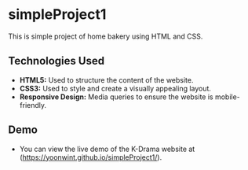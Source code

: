 # simpleProject1
This is simple project of home bakery using HTML and CSS.
  
## Technologies Used
- **HTML5:** Used to structure the content of the website.
- **CSS3:** Used to style and create a visually appealing layout.
- **Responsive Design:** Media queries to ensure the website is mobile-friendly.
## Demo
- You can view the live demo of the K-Drama website at (https://yoonwint.github.io/simpleProject1/).

